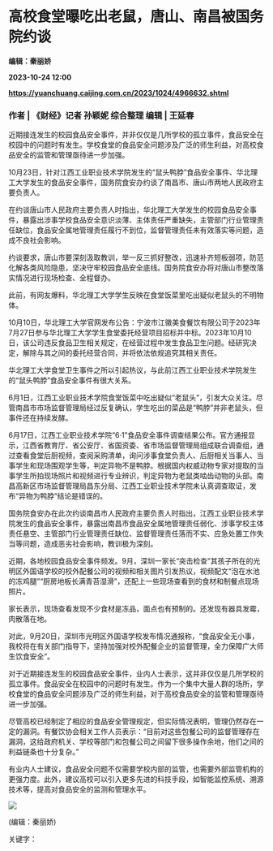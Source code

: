 # 高校食堂曝吃出老鼠，唐山、南昌被国务院约谈
**编辑：秦丽娇**

**2023-10-24 12:00**

**https://yuanchuang.caijing.com.cn/2023/1024/4966632.shtml**

### 作者 | 《财经》记者 孙颖妮 综合整理 编辑 | 王延春

近期接连发生的校园食品安全事件，并非仅仅是几所学校的孤立事件，食品安全在校园中的问题时有发生。学校食堂的食品安全问题涉及广泛的师生利益，对高校食品安全的监管和管理亟待进一步加强。

10月23日，针对江西工业职业技术学院发生的“鼠头鸭脖”食品安全事件、华北理工大学发生的食品安全事件，国务院食安办约谈了南昌市、唐山市两地人民政府主要负责人。

在约谈唐山市人民政府主要负责人时指出，华北理工大学发生的校园食品安全事件，暴露出涉事学校食品安全意识淡薄、主体责任严重缺失，主管部门行业管理责任缺位，食品安全属地管理责任履行不到位，监督管理责任未有效落实等问题，造成不良社会影响。

约谈要求，唐山市要深刻汲取教训，举一反三抓好整改，迅速补齐短板弱项，防范化解各类风险隐患，坚决守牢校园食品安全底线。国务院食安办将对唐山市整改落实情况进行现场检查、全程督办。

此前，有网友爆料，华北理工大学学生反映在食堂饭菜里吃出疑似老鼠头的不明物体。

10月10日，华北理工大学官网发布公告：宁波市江徽美食餐饮有限公司于2023年7月27日参与华北理工大学学生食堂委托经营项目招标并中标。2023年10月10日，该公司违反食品卫生相关规定，在经营过程中发生食品卫生问题。经研究决定，解除与其之间的委托经营合同，并将依法依规追究其相关责任。

华北理工大学食堂卫生事件之所以引起热议，与此前江西工业职业技术学院发生的“鼠头鸭脖”食品安全事件有很大关系。

6月1日，江西工业职业技术学院食堂饭菜中吃出疑似“老鼠头”，引发大众关注。尽管南昌市市场监督管理局经过反复确认，学生吃出的菜品是“鸭脖”并非老鼠头，但事件还在持续发酵。

6月17日，江西工业职业技术学院“6·1”食品安全事件调查结果公布。官方通报显示，江西省教育厅、省公安厅、省国资委、省市场监督管理局组成联合调查组，通过查看食堂后厨视频，查阅采购清单，询问涉事食堂负责人、后厨相关当事人、当事学生和现场围观学生等，判定异物不是鸭脖。根据国内权威动物专家对提取的当事学生所拍现场照片和视频进行专业辨识，判定异物为老鼠类啮齿动物的头部。南昌高新区市场监督管理局昌东分局、江西工业职业技术学院未认真调查取证，发布“异物为鸭脖”结论是错误的。

国务院食安办在此次约谈南昌市人民政府主要负责人时指出，江西工业职业技术学院发生的食品安全事件，暴露出南昌市食品安全属地管理责任弱化、涉事学校主体责任悬空、主管部门行业管理责任缺位、监督管理责任落而不实、应急处置工作失当等问题，造成恶劣社会影响，教训极为深刻。

近期，各地校园食品安全事件频发。9月，深圳一家长“突击检查”其孩子所在的光明区外国语学校的校外配餐公司的视频和相关图片引发热议，视频配文“泡在水池的冻鸡腿”“厨房地板长满青苔湿滑”，还配上一些现场查看到的食材和制餐点现场照片。

家长表示，现场查看发现不少食材是冻品，面点也有预制的。还发现有器具发霉，肉散落在地。

对此，9月20日，深圳市光明区外国语学校发布情况通报称，“食品安全无小事，我校将在有关部门指导下，坚持加强对校外配餐企业的监督管理，全力保障广大师生饮食安全”。

对于近期接连发生的校园食品安全事件，业内人士表示，这并非仅仅是几所学校的孤立事件。食品安全在校园中的问题时有发生。作为一个集中大量人群的场所，学校食堂的食品安全问题涉及广泛的师生利益，对于高校食品安全的监管和管理亟待进一步加强。

尽管高校已经制定了相应的食品安全管理规定，但实际情况表明，管理仍然存在一定的漏洞。有餐饮协会相关工作人员表示：“目前对这些包餐公司的监督管理存在漏洞，这给政府机关、学校等部门和包餐公司之间留下很多操作余地，他们之间的利益链条也十分复杂。”

有业内人士建议，食品安全问题不仅需要学校内部的监管，也需要外部监管机构的更强力度。此外，建议高校可以引入更多先进的科技手段，如智能监控系统、溯源技术等，提高对食品安全的监测和管理水平。

![](https://tx1.cdn.caijing.com.cn/2014-03-27/114048455.jpg)

(编辑：秦丽娇)

关键字：
